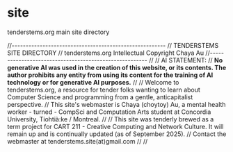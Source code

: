 # site
tenderstems.org main site directory

//-------------------------------------------------------
//            TENDERSTEMS SITE DIRECTORY
//     tenderstems.org Intellectual Copyright Chaya Au
//-------------------------------------------------------
// 
// AI STATEMENT: 
// **No generative AI was used in the creation of this website, or its contents. The author prohibits any entity from using its content for the training of AI technology or for generative AI purposes.**
//
// Welcome to tenderstems.org, a resource for tender folks wanting to learn about Computer Science and programming from a gentle, anticapitalist perspective.
// This site's webmaster is Chaya (choytoy) Au, a mental health worker - turned - CompSci and Computation Arts student at Concordia University, Tiohtià:ke / Montreal.
// 
// This site was tenderly brewed as a term project for CART 211 - Creative Computing and Network Culture. It will remain up and is continually updated (as of September 2025).
// Contact the webmaster at tenderstems.site(at)gmail.com
//
//

